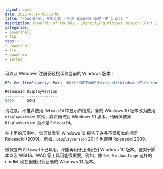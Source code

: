 ```yaml
---
layout: post
date: 2021-06-14 00:00:00
title: "PowerShell 技能连载 - 检测 Windows 版本（第 1 部分）"
description: PowerTip of the Day - Identifying Windows Version (Part 1)
categories:
- powershell
- tip
tags:
- powershell
- tip
- powertip
- series
---
```

可以从 Windows 注册表轻松读取当前的 Windows 版本：

```powershell
PS> Get-ItemProperty -Path 'HKLM:\SOFTWARE\Microsoft\Windows NT\CurrentVersion' | Select-Object -Property ReleaseId, DisplayVersion

ReleaseId DisplayVersion
--------- --------------
2009      20H2
```

请注意，不推荐使用 `ReleaseId` 中显示的信息。新的 Windows 10 版本改为使用 `DisplayVersion` 属性。要正确识别 Windows 10 版本，请确保使用 `DisplayVersion` 而不是 `ReleaseId`。

在上面的示例中，您可以看到 Windows 10 报告了许多不同版本的相同 ReleaseId (2009)。例如，`DisplayVersion` 20H1 也使用 ReleaseId 2009。

微软宣布 `ReleaseId` 已弃用，不能再用于正确识别 Windows 10 版本。这对于脚本以及 WSUS、WAC 等工具可能很重要。例如，像 `Get-WindowsImage` 这样的 cmdlet 现在很难识别正确的 Windows 10 版本。

<!--本文国际来源：[Identifying Windows Version (Part 1)](https://community.idera.com/database-tools/powershell/powertips/b/tips/posts/identifying-windows-version-part-1)-->

